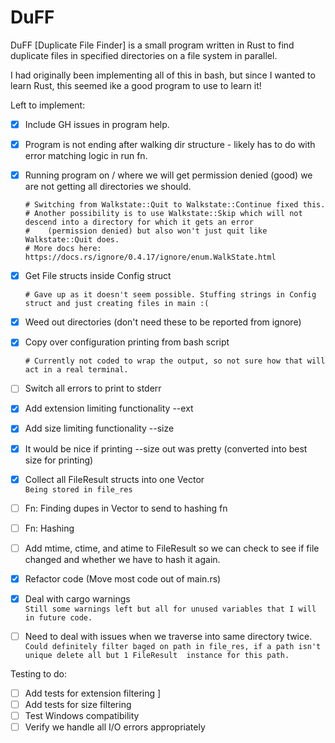 # DuFF

DuFF [Duplicate File Finder] is a small program written in Rust to find duplicate files in specified directories on a 
file system in parallel.

I had originally been implementing all of this in bash, but since I wanted to learn Rust, this seemed ike a good program 
to use to learn it!

Left to implement:
- [x] Include GH issues in program help.
- [x] Program is not ending after walking dir structure - likely has to do with error matching logic in run fn.
- [x] Running program on / where we will get permission denied (good) we are not getting all directories we should.
  <br />
  ```
  # Switching from Walkstate::Quit to Walkstate::Continue fixed this.
  # Another possibility is to use Walkstate::Skip which will not descend into a directory for which it gets an error
  #    (permission denied) but also won't just quit like Walkstate::Quit does.
  # More docs here: https://docs.rs/ignore/0.4.17/ignore/enum.WalkState.html
   ```
- [x] Get File structs inside Config struct
  <br />
  ```
  # Gave up as it doesn't seem possible. Stuffing strings in Config struct and just creating files in main :(
   ```
- [x] Weed out directories (don't need these to be reported from ignore)
- [x] Copy over configuration printing from bash script
  <br />
  ```
  # Currently not coded to wrap the output, so not sure how that will act in a real terminal.
   ```
- [ ] Switch all errors to print to stderr
- [x] Add extension limiting functionality --ext
- [x] Add size limiting functionality --size
- [x] It would be nice if printing --size out was pretty (converted into best size for printing)
- [x] Collect all FileResult structs into one Vector
  <br />```Being stored in file_res```
- [ ] Fn: Finding dupes in Vector<FileResult> to send to hashing fn
- [ ] Fn: Hashing
- [ ] Add mtime, ctime, and atime to FileResult so we can check to see if file changed and whether we have to hash it
     again.
- [x] Refactor code (Move most code out of main.rs)
- [x] Deal with cargo warnings
  <br /> ```Still some warnings left but all for unused variables that I will in future code.```
- [ ] Need to deal with issues when we traverse into same directory twice.
  <br /> ```Could definitely filter baged on path in file_res, if a path isn't unique delete all but 1 FileResult 
         instance for this path.```



Testing to do:
- [ ] Add tests for extension filtering ]
- [ ] Add tests for size filtering
- [ ] Test Windows compatibility
- [ ] Verify we handle all I/O errors appropriately